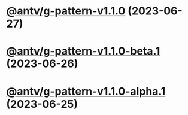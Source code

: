 # [@antv/g-pattern-v1.1.0](https://github.com/antvis/g/compare/@antv/g-pattern@1.0.19...@antv/g-pattern@1.1.0) (2023-06-27)

# [@antv/g-pattern-v1.1.0-beta.1](https://github.com/antvis/g/compare/@antv/g-pattern@1.0.19...@antv/g-pattern@1.1.0-beta.1) (2023-06-26)

# [@antv/g-pattern-v1.1.0-alpha.1](https://github.com/antvis/g/compare/@antv/g-pattern@1.0.19...@antv/g-pattern@1.1.0-alpha.1) (2023-06-25)
